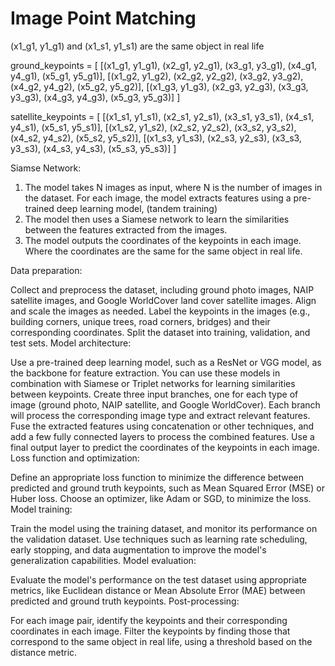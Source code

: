 # Image Point Matching


(x1_g1, y1_g1) and (x1_s1, y1_s1) are the same object in real life

ground_keypoints = [
    [(x1_g1, y1_g1), (x2_g1, y2_g1), (x3_g1, y3_g1), (x4_g1, y4_g1), (x5_g1, y5_g1)],
    [(x1_g2, y1_g2), (x2_g2, y2_g2), (x3_g2, y3_g2), (x4_g2, y4_g2), (x5_g2, y5_g2)],
    [(x1_g3, y1_g3), (x2_g3, y2_g3), (x3_g3, y3_g3), (x4_g3, y4_g3), (x5_g3, y5_g3)]
]

satellite_keypoints = [
    [(x1_s1, y1_s1), (x2_s1, y2_s1), (x3_s1, y3_s1), (x4_s1, y4_s1), (x5_s1, y5_s1)],
    [(x1_s2, y1_s2), (x2_s2, y2_s2), (x3_s2, y3_s2), (x4_s2, y4_s2), (x5_s2, y5_s2)],
    [(x1_s3, y1_s3), (x2_s3, y2_s3), (x3_s3, y3_s3), (x4_s3, y4_s3), (x5_s3, y5_s3)]
]


Siamse Network:
1. The model takes N images as input, where N is the number of images in the dataset.
   For each image, the model extracts features using a pre-trained deep learning model, (tandem training)
2. The model then uses a Siamese network to learn the similarities between the features extracted from the images.
3. The model outputs the coordinates of the keypoints in each image. Where the coordinates are the same for the same object in real life.

Data preparation:

Collect and preprocess the dataset, including ground photo images, NAIP satellite images, and Google WorldCover land cover satellite images. Align and scale the images as needed.
Label the keypoints in the images (e.g., building corners, unique trees, road corners, bridges) and their corresponding coordinates.
Split the dataset into training, validation, and test sets.
Model architecture:

Use a pre-trained deep learning model, such as a ResNet or VGG model, as the backbone for feature extraction. You can use these models in combination with Siamese or Triplet networks for learning similarities between keypoints.
Create three input branches, one for each type of image (ground photo, NAIP satellite, and Google WorldCover). Each branch will process the corresponding image type and extract relevant features.
Fuse the extracted features using concatenation or other techniques, and add a few fully connected layers to process the combined features.
Use a final output layer to predict the coordinates of the keypoints in each image.
Loss function and optimization:

Define an appropriate loss function to minimize the difference between predicted and ground truth keypoints, such as Mean Squared Error (MSE) or Huber loss.
Choose an optimizer, like Adam or SGD, to minimize the loss.
Model training:

Train the model using the training dataset, and monitor its performance on the validation dataset.
Use techniques such as learning rate scheduling, early stopping, and data augmentation to improve the model's generalization capabilities.
Model evaluation:

Evaluate the model's performance on the test dataset using appropriate metrics, like Euclidean distance or Mean Absolute Error (MAE) between predicted and ground truth keypoints.
Post-processing:

For each image pair, identify the keypoints and their corresponding coordinates in each image.
Filter the keypoints by finding those that correspond to the same object in real life, using a threshold based on the distance metric.


